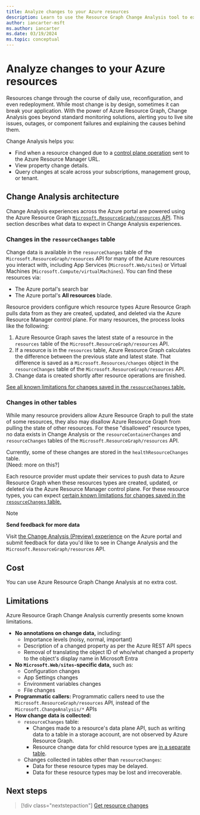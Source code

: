 ```yaml
---
title: Analyze changes to your Azure resources
description: Learn to use the Resource Graph Change Analysis tool to explore and analyze changes in your resources.
author: iancarter-msft
ms.author: iancarter
ms.date: 03/19/2024
ms.topic: conceptual
---
```


# Analyze changes to your Azure resources

Resources change through the course of daily use, reconfiguration, and even redeployment. While most change is by design, sometimes it can break your application. With the power of Azure Resource Graph, Change Analysis goes beyond standard monitoring solutions, alerting you to live site issues, outages, or component failures and explaining the causes behind them. 

Change Analysis helps you:

- Find when a resource changed due to a [control plane operation](../../../azure-resource-manager/management/control-plane-and-data-plane.md) sent to the Azure Resource Manager URL.
- View property change details.
- Query changes at scale across your subscriptions, management group, or tenant.
 
## Change Analysis architecture

Change Analysis experiences across the Azure portal are powered using the Azure Resource Graph [`Microsoft.ResourceGraph/resources` API](/rest/api/azureresourcegraph/resourcegraph/resources/resources). This section describes what data to expect in Change Analysis experiences.

### Changes in the `resourceChanges` table

Change data is available in the `resourceChanges` table of the `Microsoft.ResourceGraph/resources` API for many of the Azure resources you interact with, including App Services (`Microsoft.Web/sites`) or Virtual Machines (`Microsoft.Compute/virtualMachines`). You can find these resources via:
- The Azure portal's search bar 
- The Azure portal's **All resources** blade. 

Resource providers configure which resource types Azure Resource Graph pulls data from as they are created, updated, and deleted via the Azure Resource Manager control plane. For many resources, the process looks like the following:

1. Azure Resource Graph saves the latest state of a resource in the `resources` table of the `Microsoft.ResourceGraph/resources` API.
1. If a resource is in the `resources` table, Azure Resource Graph calculates the difference between the previous state and latest state. That difference is saved as a `Microsoft.Resources/changes` object in the `resourceChanges` table of the `Microsoft.ResourceGraph/resources` API.
1. Change data is created shortly after resource operations are finished.

[See all known limitations for changes saved in the `resourceChanges` table.](#limitations)

### Changes in other tables

While many resource providers allow Azure Resource Graph to pull the state of some resources, they also may disallow Azure Resource Graph from pulling the state of other resources. For these "disallowed" resource types, no data exists in Change Analysis or the `resourceContainerChanges` and `resourceChanges` tables of the `Microsoft.ResourceGraph/resources` API. 

Currently, some of these changes are stored in the `healthResourceChanges` table.   
[Need: more on this?]

Each resource provider must update their services to push data to Azure Resource Graph when these resources types are created, updated, or deleted via the Azure Resource Manager control plane. For these resource types, you can expect [certain known limitations for changes saved in the `resourceChanges` table.](#limitations)

> [!NOTE]
> **Send feedback for more data**  
>  
> Visit [the Change Analysis (Preview) experience](./view-resource-changes.md) on the Azure portal and submit feedback for data you'd like to see in Change Analysis and the `Microsoft.ResourceGraph/resources` API.

## Cost

You can use Azure Resource Graph Change Analysis at no extra cost. 

## Limitations

Azure Resource Graph Change Analysis currently presents some known limitations.

- **No annotations on change data,** including:
  - Importance levels (noisy, normal, important)
  - Description of a changed property as per the Azure REST API specs
  - Removal of translating the object ID of who/what changed a property to the object's display name in Microsoft Entra
- **No `Microsoft.Web/sites`-specific data,** such as:
  - Configuration changes
  - App Settings changes
  - Environment variables changes
  - File changes
- **Programmatic callers:** Programmatic callers need to use the `Microsoft.ResourceGraph/resources` API, instead of the `Microsoft.ChangeAnalysis/*` APIs 
- **How change data is collected:**
  - `resourceChanges` table:
    - Changes made to a resource's data plane API, such as writing data to a table in a storage account, are not observed by Azure Resource Graph.
    - Resource change data for child resource types are [in a separate table](#changes-in-other-tables). 
  - Changes collected in tables other than `resourceChanges`:
    - Data for these resource types may be delayed.
    - Data for these resource types may be lost and irrecoverable.

## Next steps

> [!div class="nextstepaction"]
> [Get resource changes](../how-to/get-resource-changes.md)
